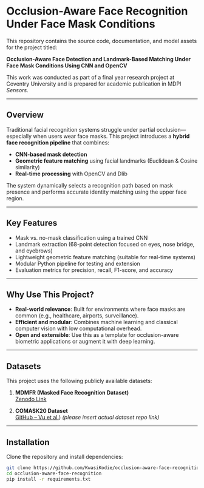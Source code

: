 # Occlusion-Aware Face Recognition Under Face Mask Conditions

This repository contains the source code, documentation, and model assets for the project titled:

**Occlusion-Aware Face Detection and Landmark-Based Matching Under Face Mask Conditions Using CNN and OpenCV**

This work was conducted as part of a final year research project at Coventry University and is prepared for academic publication in MDPI *Sensors*.

---

##  Overview

Traditional facial recognition systems struggle under partial occlusion—especially when users wear face masks. This project introduces a **hybrid face recognition pipeline** that combines:

- **CNN-based mask detection**
- **Geometric feature matching** using facial landmarks (Euclidean & Cosine similarity)
- **Real-time processing** with OpenCV and Dlib

The system dynamically selects a recognition path based on mask presence and performs accurate identity matching using the upper face region.

---

##  Key Features

- Mask vs. no-mask classification using a trained CNN
- Landmark extraction (68-point detection focused on eyes, nose bridge, and eyebrows)
- Lightweight geometric feature matching (suitable for real-time systems)
- Modular Python pipeline for testing and extension
- Evaluation metrics for precision, recall, F1-score, and accuracy

---

##  Why Use This Project?

- **Real-world relevance**: Built for environments where face masks are common (e.g., healthcare, airports, surveillance).
- **Efficient and modular**: Combines machine learning and classical computer vision with low computational overhead.
- **Open and extensible**: Use this as a template for occlusion-aware biometric applications or augment it with deep learning.

---

##  Datasets

This project uses the following publicly available datasets:

1. **MDMFR (Masked Face Recognition Dataset)**  
    [Zenodo Link](https://doi.org/10.5281/zenodo.6408603)

2. **COMASK20 Dataset**  
    [GitHub – Vu et al.](https://github.com/tuminguyen/COMASK20
)) *(please insert actual dataset repo link)*

---

##  Installation

Clone the repository and install dependencies:

```bash
git clone https://github.com/KwasiKodie/occlusion-aware-face-recognition.git
cd occlusion-aware-face-recognition
pip install -r requirements.txt
